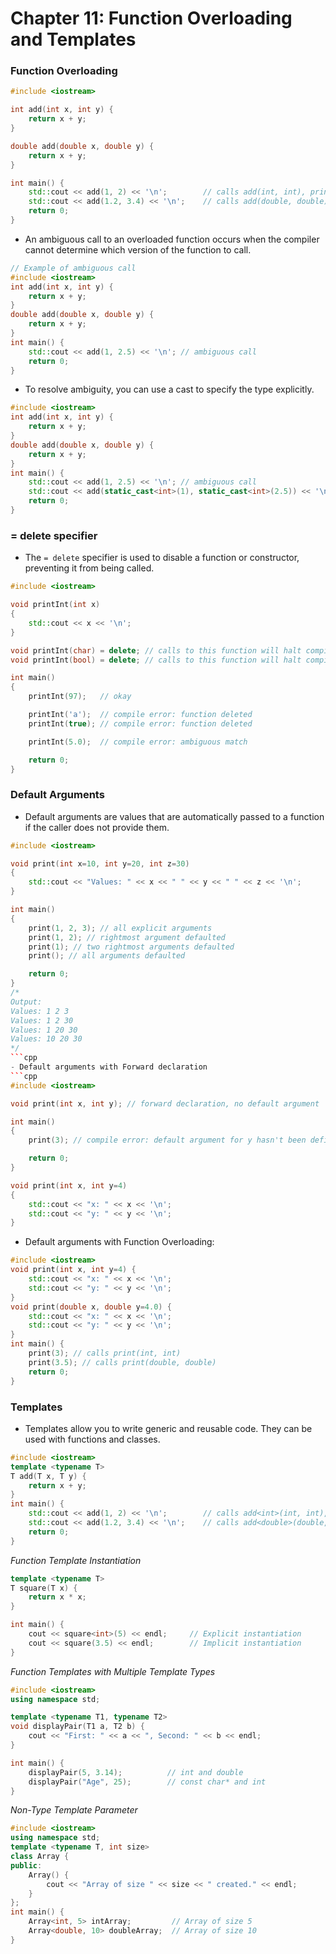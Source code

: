 # Chapter 11: Function Overloading and Templates
### Function Overloading
```cpp
#include <iostream>

int add(int x, int y) {
    return x + y;
}

double add(double x, double y) {
    return x + y;
}

int main() {
    std::cout << add(1, 2) << '\n';        // calls add(int, int), prints 3
    std::cout << add(1.2, 3.4) << '\n';    // calls add(double, double), prints 4.6
    return 0;
}
```
- An ambiguous call to an overloaded function occurs when the compiler cannot determine which version of the function to call.
```cpp
// Example of ambiguous call
#include <iostream>
int add(int x, int y) {
    return x + y;
}
double add(double x, double y) {
    return x + y;
}
int main() {
    std::cout << add(1, 2.5) << '\n'; // ambiguous call
    return 0;
}
```
- To resolve ambiguity, you can use a cast to specify the type explicitly.
```cpp
#include <iostream>
int add(int x, int y) {
    return x + y;
}
double add(double x, double y) {
    return x + y;
}
int main() {
    std::cout << add(1, 2.5) << '\n'; // ambiguous call
    std::cout << add(static_cast<int>(1), static_cast<int>(2.5)) << '\n'; // resolves ambiguity
    return 0;
}
```
### = delete specifier
- The `= delete` specifier is used to disable a function or constructor, preventing it from being called.
```cpp
#include <iostream>

void printInt(int x)
{
    std::cout << x << '\n';
}

void printInt(char) = delete; // calls to this function will halt compilation
void printInt(bool) = delete; // calls to this function will halt compilation

int main()
{
    printInt(97);   // okay

    printInt('a');  // compile error: function deleted
    printInt(true); // compile error: function deleted

    printInt(5.0);  // compile error: ambiguous match

    return 0;
}
```
### Default Arguments
- Default arguments are values that are automatically passed to a function if the caller does not provide them.
```cpp
#include <iostream>

void print(int x=10, int y=20, int z=30)
{
    std::cout << "Values: " << x << " " << y << " " << z << '\n';
}

int main()
{
    print(1, 2, 3); // all explicit arguments
    print(1, 2); // rightmost argument defaulted
    print(1); // two rightmost arguments defaulted
    print(); // all arguments defaulted

    return 0;
}
/*
Output:
Values: 1 2 3
Values: 1 2 30
Values: 1 20 30
Values: 10 20 30
*/
```cpp
- Default arguments with Forward declaration
```cpp
#include <iostream>

void print(int x, int y); // forward declaration, no default argument

int main()
{
    print(3); // compile error: default argument for y hasn't been defined yet

    return 0;
}

void print(int x, int y=4)
{
    std::cout << "x: " << x << '\n';
    std::cout << "y: " << y << '\n';
}
```
- Default arguments with Function Overloading:
```cpp
#include <iostream>
void print(int x, int y=4) {
    std::cout << "x: " << x << '\n';
    std::cout << "y: " << y << '\n';
}
void print(double x, double y=4.0) {
    std::cout << "x: " << x << '\n';
    std::cout << "y: " << y << '\n';
}
int main() {
    print(3); // calls print(int, int)
    print(3.5); // calls print(double, double)
    return 0;
}
```

### Templates
- Templates allow you to write generic and reusable code. They can be used with functions and classes.
```cpp
#include <iostream>
template <typename T>
T add(T x, T y) {
    return x + y;
}
int main() {
    std::cout << add(1, 2) << '\n';        // calls add<int>(int, int), prints 3
    std::cout << add(1.2, 3.4) << '\n';    // calls add<double>(double, double), prints 4.6
    return 0;
}
```
*Function Template Instantiation*
```cpp
template <typename T>
T square(T x) {
    return x * x;
}

int main() {
    cout << square<int>(5) << endl;     // Explicit instantiation
    cout << square(3.5) << endl;        // Implicit instantiation
}
```
*Function Templates with Multiple Template Types*
```cpp
#include <iostream>
using namespace std;

template <typename T1, typename T2>
void displayPair(T1 a, T2 b) {
    cout << "First: " << a << ", Second: " << b << endl;
}

int main() {
    displayPair(5, 3.14);          // int and double
    displayPair("Age", 25);        // const char* and int
}
```
*Non-Type Template Parameter*
```cpp
#include <iostream>
using namespace std;
template <typename T, int size>
class Array {
public:
    Array() {
        cout << "Array of size " << size << " created." << endl;
    }
};
int main() {
    Array<int, 5> intArray;         // Array of size 5
    Array<double, 10> doubleArray;  // Array of size 10
}
```
